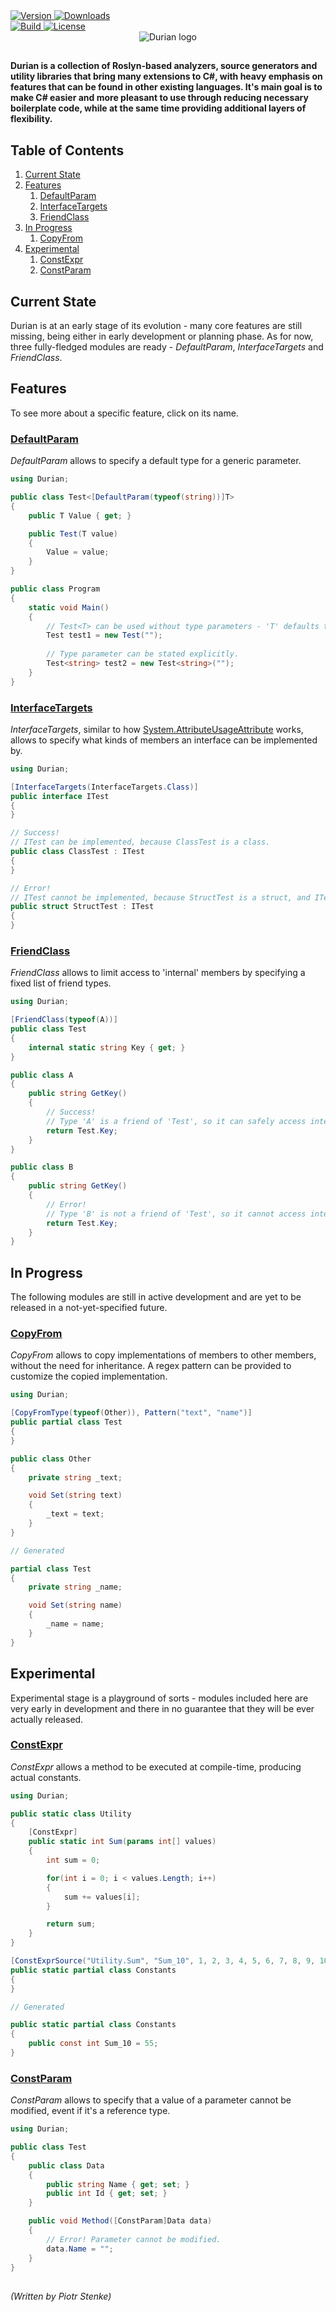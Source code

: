 ﻿<div align="left">
    <a href="https://www.nuget.org/packages/Durian">
        <img src="https://img.shields.io/nuget/v/Durian?color=seagreen&style=flat-square" alt="Version"/>
    </a>
    <a href="https://www.nuget.org/packages/Durian">
        <img src="https://img.shields.io/nuget/dt/Durian?color=blue&style=flat-square" alt="Downloads"/>
    </a> <br />
    <a href="https://github.com/piotrstenke/Durian/actions">
        <img src="https://img.shields.io/github/workflow/status/piotrstenke/Durian/.NET?style=flat-square" alt="Build"/>
    </a>
    <a href="https://github.com//piotrstenke/Durian/blob/master/LICENSE.md">
        <img src="https://img.shields.io/github/license/piotrstenke/Durian?color=orange&style=flat-square" alt="License"/>
    </a>
</div>

<div align="center">
        <img src="img/icons/Durian-256.png" alt="Durian logo"/>
</div>

##

**Durian is a collection of Roslyn-based analyzers, source generators and utility libraries that bring many extensions to C#, with heavy emphasis on features that can be found in other existing languages. It's main goal is to make C# easier and more pleasant to use through reducing necessary boilerplate code, while at the same time providing additional layers of flexibility.**

## Table of Contents

1. [Current State](#current-state)
2. [Features](#features)
    1. [DefaultParam](#defaultparam)
    2. [InterfaceTargets](#interfacetargets)
    3. [FriendClass](#friendclass)
3. [In Progress](#in-progress)
   1. [CopyFrom](#copyfrom)
4. [Experimental](#experimental) 
   1. [ConstExpr](#constexpr)
   2. [ConstParam](#constparam)

## Current State

Durian is at an early stage of its evolution - many core features are still missing, being either in early development or planning phase. As for now, three fully-fledged modules are ready - *DefaultParam*, *InterfaceTargets* and *FriendClass*.

## Features

To see more about a specific feature, click on its name.

### [DefaultParam](src/Durian.DefaultParam/README.md)
*DefaultParam* allows to specify a default type for a generic parameter.

```csharp
using Durian;

public class Test<[DefaultParam(typeof(string))]T>
{
    public T Value { get; }

    public Test(T value)
    {
        Value = value;
    }
}

public class Program
{
    static void Main()
    {
        // Test<T> can be used without type parameters - 'T' defaults to 'string'.
        Test test1 = new Test("");
        
        // Type parameter can be stated explicitly.
        Test<string> test2 = new Test<string>("");
    }
}

```

### [InterfaceTargets](src/Durian.InterfaceTargets/README.md)

*InterfaceTargets*, similar to how [System.AttributeUsageAttribute](https://docs.microsoft.com/en-us/dotnet/api/system.attributeusageattribute) works, allows to specify what kinds of members an interface can be implemented by.

```csharp
using Durian;

[InterfaceTargets(InterfaceTargets.Class)]
public interface ITest
{
}

// Success!
// ITest can be implemented, because ClassTest is a class.
public class ClassTest : ITest
{
}

// Error!
// ITest cannot be implemented, because StructTest is a struct, and ITest is valid only for classes.
public struct StructTest : ITest
{
}

```

### [FriendClass](src/Durian.FriendClass/README.md)

*FriendClass* allows to limit access to 'internal' members by specifying a fixed list of friend types.

```csharp
using Durian;

[FriendClass(typeof(A))]
public class Test
{
    internal static string Key { get; }
}

public class A
{
    public string GetKey()
    {
        // Success!
        // Type 'A' is a friend of 'Test', so it can safely access internal members.
        return Test.Key;
    }
}

public class B
{
    public string GetKey()
    {
        // Error!
        // Type 'B' is not a friend of 'Test', so it cannot access internal members.
        return Test.Key;
    }
}
```

## In Progress

The following modules are still in active development and are yet to be released in a not-yet-specified future.

### [CopyFrom](src/Durian.CopyFrom/README.md)

*CopyFrom* allows to copy implementations of members to other members, without the need for inheritance. A regex pattern can be provided to customize the copied implementation.

```csharp
using Durian;

[CopyFromType(typeof(Other)), Pattern("text", "name")]
public partial class Test
{
}

public class Other
{
    private string _text;

    void Set(string text)
    {
        _text = text;
    }
}

// Generated

partial class Test
{
    private string _name;

    void Set(string name)
    {
        _name = name;
    }
}

```

## Experimental

Experimental stage is a playground of sorts - modules included here are very early in development and there in no guarantee that they will be ever actually released.

### [ConstExpr](src/Durian.ConstExpr/README.md)

*ConstExpr* allows a method to be executed at compile-time, producing actual constants.

```csharp
using Durian;

public static class Utility
{
    [ConstExpr]
    public static int Sum(params int[] values)
    {
        int sum = 0;

        for(int i = 0; i < values.Length; i++)
        {
            sum += values[i];
        }

        return sum;
    }
}

[ConstExprSource("Utility.Sum", "Sum_10", 1, 2, 3, 4, 5, 6, 7, 8, 9, 10)]
public static partial class Constants
{
}

// Generated

public static partial class Constants
{
    public const int Sum_10 = 55;
}

```

### [ConstParam](src/Durian.ConstExpr/README.md)

*ConstParam* allows to specify that a value of a parameter cannot be modified, event if it's a reference type.


```csharp
using Durian;

public class Test
{
    public class Data
    {
        public string Name { get; set; }
        public int Id { get; set; }
    }

    public void Method([ConstParam]Data data)
    {
        // Error! Parameter cannot be modified.
        data.Name = "";
    }
}

```

##

*\(Written by Piotr Stenke\)*
